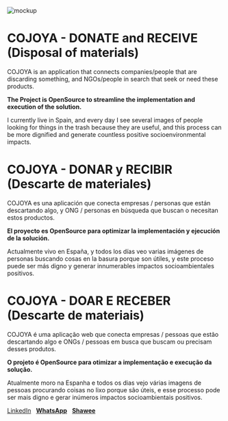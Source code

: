 
![mockup](https://raw.githubusercontent.com/cojoya/start/master/assets/mockup-cojoya.jpg)


# COJOYA - DONATE and RECEIVE (Disposal of materials)
</p>COJOYA  is an application that connects companies/people that are discarding something, and NGOs/people in search that seek or need these products.</p>
<strong>The Project is OpenSource to streamline the implementation and execution of the solution.</strong>
<p>I currently live in Spain, and every day I see several images of people looking for things in the trash because they are useful, and this process can be more dignified and generate countless positive socioenvironmental impacts.</p>


# COJOYA - DONAR y RECIBIR (Descarte de materiales)
<p>COJOYA es una aplicación que conecta empresas / personas que están descartando algo, y ONG / personas en búsqueda que buscan o necesitan estos productos.</p>
<strong>El proyecto es OpenSource para optimizar la implementación y ejecución de la solución.</strong>
<p>Actualmente vivo en España, y todos los días veo varias imágenes de personas buscando cosas en la basura porque son útiles, y este proceso puede ser más digno y generar innumerables impactos socioambientales positivos.</p>


# COJOYA - DOAR E RECEBER (Descarte de materiais)
<p>COJOYA é uma aplicação web que conecta empresas / pessoas que estão descartando algo e ONGs / pessoas em busca que buscam ou precisam desses produtos. </p>
<strong>O projeto é OpenSource para otimizar a implementação e execução da solução.</strong>
<p> Atualmente moro na Espanha e todos os dias vejo várias imagens de pessoas procurando coisas no lixo porque são úteis, e esse processo pode ser mais digno e gerar inúmeros impactos socioambientais positivos.</p>

<p>
<a href="https://linkedin.com/in/paulmspessoa" target="_blank">LinkedIn</a>
&nbsp   
<a href="https://wa.me/34623369696/" target="_blank"> <b>WhatsApp</b></a> 
&nbsp 
<a href="https://app.shawee.io/@paulmspessoa" target="_blank"> <b>Shawee</b></a> </p>